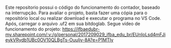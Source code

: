 Este repositorio possui o código do funcionamento do contador, baseado na interrupção. Para avaliar o projeto, basta fazer uma cópia para o repositório local ou realizar download e executar o programa no VS Code. Após, carregar o arquivo .uf2 em sua bitdoglab. Segue vídeo de funcionamento do projeto: https://ifbaedubr-my.sharepoint.com/:v:/g/personal/2017209029_ifba_edu_br/EUnIoLsd4mFJieykVRydb1UBc0OV10QLBgTs-OuuIjy-8A?e=P1MTIy
